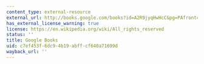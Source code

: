 ```yaml
---
content_type: external-resource
external_url: http://books.google.com/books?id=A2R9jyqHwHcC&pg=PAfrontcover
has_external_license_warning: true
license: https://en.wikipedia.org/wiki/All_rights_reserved
status: ''
title: Google Books
uid: c7ef453f-6dc9-4b19-abff-cf640a71699d
wayback_url: ''
---
```

